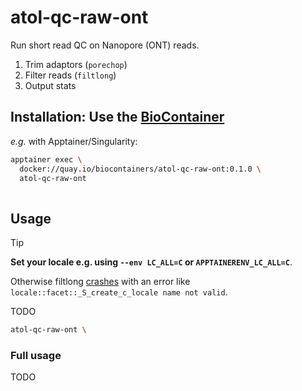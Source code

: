 # atol-qc-raw-ont

Run short read QC on Nanopore (ONT) reads.

1. Trim adaptors (`porechop`)
2. Filter reads (`filtlong`)
3. Output stats

## Installation: Use the [BioContainer](https://quay.io/repository/biocontainers/atol-qc-raw-ont?tab=tags)

*e.g.* with Apptainer/Singularity:

```bash
apptainer exec \
  docker://quay.io/biocontainers/atol-qc-raw-ont:0.1.0 \
  atol-qc-raw-ont  
  
```

## Usage

> [!TIP]
> 
> **Set your locale e.g. using `--env LC_ALL=C` or `APPTAINERENV_LC_ALL=C`**.
> 
> Otherwise filtlong [crashes](https://github.com/rrwick/Filtlong/issues/48)
> with an error like `locale::facet::_S_create_c_locale name not valid`.
> 

TODO

```bash
atol-qc-raw-ont \
```

### Full usage

TODO

```
```
